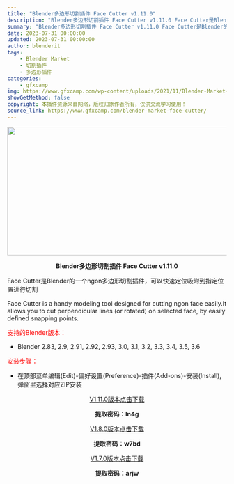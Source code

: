 ```yaml
---
title: "Blender多边形切割插件 Face Cutter v1.11.0"
description: "Blender多边形切割插件 Face Cutter v1.11.0 Face Cutter是Blender的一个ngon多边形切割插件，可以快速定位吸附到指定位置进行切割 Face Cutter i..."
summary: "Blender多边形切割插件 Face Cutter v1.11.0 Face Cutter是Blender的一个ngon多边形切割插件，可以快速定位吸附到指定位置进行切割 Face Cutter i..."
date: 2023-07-31 00:00:00
updated: 2023-07-31 00:00:00
author: blenderit
tags: 
    - Blender Market
    - 切割插件
    - 多边形插件
categories:
    - gfxcamp
img: https://www.gfxcamp.com/wp-content/uploads/2021/11/Blender-Market-–-Face-Cutter.jpg
showGetMethod: false
copyright: 本插件资源来自网络，版权归原作者所有，仅供交流学习使用！
source_link: https://www.gfxcamp.com/blender-market-face-cutter/
---
```

<div><p><img decoding="async" class="aligncenter size-full wp-image-100094" src="https://www.gfxcamp.com/wp-content/uploads/2021/11/Blender-Market-%E2%80%93-Face-Cutter.jpg" data-src="https://www.gfxcamp.com/wp-content/uploads/2021/11/Blender-Market-–-Face-Cutter.jpg" alt="" width="590" height="295" data-srcset="https://www.gfxcamp.com/wp-content/uploads/2021/11/Blender-Market-–-Face-Cutter.jpg 590w, https://www.gfxcamp.com/wp-content/uploads/2021/11/Blender-Market-–-Face-Cutter-150x75.jpg 150w" data-sizes="(max-width: 590px) 100vw, 590px"></p><p style="text-align: center;"><strong>Blender多边形切割插件 Face Cutter v1.11.0</strong></p><p>Face Cutter是Blender的一个ngon多边形切割插件，可以快速定位吸附到指定位置进行切割</p><p>Face Cutter is a handy modeling tool designed for cutting ngon face easily.It allows you to cut perpendicular lines (or rotated) on selected face, by easily defined snapping points.</p><p style="text-align: left;"><span style="color: #ff0000;">支持的Blender版本：</span></p><ul>
<li style="text-align: left;">Blender 2.83, 2.9, 2.91, 2.92, 2.93, 3.0, 3.1, 3.2, 3.3, 3.4, 3.5, 3.6</li>
</ul><p style="text-align: left;"><span style="color: #ff0000;">安装步骤：</span></p><ul>
<li>在顶部菜单编辑(Edit)-偏好设置(Preference)-插件(Add-ons)-安装(Install),弹窗里选择对应ZIP安装</li>
</ul><p style="text-align: center;"><a class="maxbutton-3 maxbutton maxbutton-baidu" target="_blank" rel="noopener" href="https://pan.baidu.com/s/1zbQoGL36iKC0OtfN2JTjYQ?pwd=ln4g"><span class="mb-text">V1.11.0版本点击下载</span></a></p><p style="text-align: center;"><strong>提取密码：ln4g</strong></p><p style="text-align: center;"><a class="maxbutton-3 maxbutton maxbutton-baidu" target="_blank" rel="noopener" href="https://pan.baidu.com/s/1ekcy2LWBmzY93JxUAfxFkA?pwd=w7bd"><span class="mb-text">V1.8.0版本点击下载</span></a></p><p style="text-align: center;"><strong>提取密码：w7bd</strong></p><p style="text-align: center;"><a class="maxbutton-3 maxbutton maxbutton-baidu" target="_blank" rel="noopener" href="https://pan.baidu.com/s/1vESVuBBT-MX4vzG3GMJAyw?pwd=arjw"><span class="mb-text">V1.7.0版本点击下载</span></a></p><p style="text-align: center;"><strong>提取密码：arjw</strong></p></div>